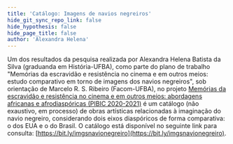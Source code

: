 ```yaml
---
title: 'Catálogo: Imagens de navios negreiros'
hide_git_sync_repo_link: false
hide_hypothesis: false
hide_page_title: false
author: 'Alexandra Helena'
---
```


Um dos resultados da pesquisa realizada por Alexandra Helena Batista da Silva (graduanda em História-UFBA), como parte do plano de trabalho "Memórias da escravidão e resistência no cinema e em outros meios: estudo comparativo em torno de imagens dos navios negreiros", sob orientação de Marcelo R. S. Ribeiro (Facom-UFBA), no projeto [Memórias da escravidão e resistência no cinema e em outros meios: abordagens africanas e afrodiaspóricas (PIBIC 2020-2021)](http://www.arqueologiadosensivel.ufba.br/projetos/pesquisa/imagem-e-direitos-humanos/pibic-2020-2021-memorias-da-escravidao-e-resistencia-2) é um catálogo (não exaustivo, em processo) de obras artísticas relacionadas à imaginação do navio negreiro, considerando dois eixos diaspóricos de forma comparativa: o dos EUA e o do Brasil. O catálogo está disponível no seguinte link para consulta: [https://bit.ly/imgsnavionegreiro](https://bit.ly/imgsnavionegreiro).